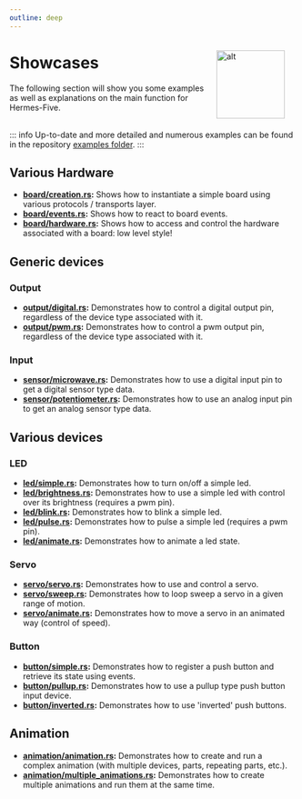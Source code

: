 ```yaml
---
outline: deep
---
```


<img class="icon" style="float:right;margin:20px;" alt="alt" src="/icons/robot-confused-outline.svg" width="120"/>

# Showcases

The following section will show you some examples as well as explanations on the main function for Hermes-Five.

<div style="clear:both"/>

::: info
Up-to-date and more detailed and numerous examples can be found in the repository [examples folder](https://github.com/dclause/hermes-five/tree/develop/hermes-five/examples).
:::


## Various Hardware

- **[board/creation.rs](https://github.com/dclause/hermes-five/tree/0.1.0/hermes-five/examples/board/creation.rs):** Shows how to instantiate a simple board using various protocols / transports layer.
- **[board/events.rs](https://github.com/dclause/hermes-five/tree/0.1.0/hermes-five/examples/board/events.rs):** Shows how to react to board events.
- **[board/hardware.rs](https://github.com/dclause/hermes-five/tree/0.1.0/hermes-five/examples/board/hardware.rs):** Shows how to access and control the hardware associated with a board: low level style!

## Generic devices

### Output

- **[output/digital.rs](https://github.com/dclause/hermes-five/tree/0.1.0/hermes-five/examples/output/digital.rs):** Demonstrates how to control a digital output pin, regardless of the device type associated with it.
- **[output/pwm.rs](https://github.com/dclause/hermes-five/tree/0.1.0/hermes-five/examples/output/pwm.rs):** Demonstrates how to control a pwm output pin, regardless of the device type associated with it.

### Input

- **[sensor/microwave.rs](https://github.com/dclause/hermes-five/tree/0.1.0/hermes-five/examples/sensor/microwave.rs):** Demonstrates how to use a digital input pin to get a digital sensor type data.
- **[sensor/potentiometer.rs](https://github.com/dclause/hermes-five/tree/0.1.0/hermes-five/examples/sensor/potentiometer.rs):** Demonstrates how to use an analog input pin to get an analog sensor type data.

## Various devices

### LED

- **[led/simple.rs](https://github.com/dclause/hermes-five/tree/0.1.0/hermes-five/examples/led/simple.rs):** Demonstrates how to turn on/off a simple led.
- **[led/brightness.rs](https://github.com/dclause/hermes-five/tree/0.1.0/hermes-five/examples/led/brightness.rs):** Demonstrates how to use a simple led with control over its brightness (requires a pwm pin).
- **[led/blink.rs](https://github.com/dclause/hermes-five/tree/0.1.0/hermes-five/examples/led/blink.rs):** Demonstrates how to blink a simple led.
- **[led/pulse.rs](https://github.com/dclause/hermes-five/tree/0.1.0/hermes-five/examples/led/pulse.rs):** Demonstrates how to pulse a simple led (requires a pwm pin).
- **[led/animate.rs](https://github.com/dclause/hermes-five/tree/0.1.0/hermes-five/examples/led/animate.rs):** Demonstrates how to animate a led state.

### Servo

- **[servo/servo.rs](https://github.com/dclause/hermes-five/tree/0.1.0/hermes-five/examples/servo/servo.rs):** Demonstrates how to use and control a servo.
- **[servo/sweep.rs](https://github.com/dclause/hermes-five/tree/0.1.0/hermes-five/examples/servo/sweep.rs):** Demonstrates how to loop sweep a servo in a given range of motion.
- **[servo/animate.rs](https://github.com/dclause/hermes-five/tree/0.1.0/hermes-five/examples/servo/animate.rs):** Demonstrates how to move a servo in an animated way (control of speed).

### Button

- **[button/simple.rs](https://github.com/dclause/hermes-five/tree/0.1.0/hermes-five/examples/button/simple.rs):** Demonstrates how to register a push button and retrieve its state using events.
- **[button/pullup.rs](https://github.com/dclause/hermes-five/tree/0.1.0/hermes-five/examples/button/pullup.rs):** Demonstrates how to use a pullup type push button input device.
- **[button/inverted.rs](https://github.com/dclause/hermes-five/tree/0.1.0/hermes-five/examples/button/inverted.rs):** Demonstrates how to use 'inverted' push buttons.

## Animation

- **[animation/animation.rs](https://github.com/dclause/hermes-five/tree/0.1.0/hermes-five/examples/animation/animation.rs):** Demonstrates how to create and run a complex animation (with multiple devices, parts, repeating parts, etc.).
- **[animation/multiple_animations.rs](https://github.com/dclause/hermes-five/tree/0.1.0/hermes-five/examples/animation/multiple_animations.rs):** Demonstrates how to create multiple animations and run them at the same time.
